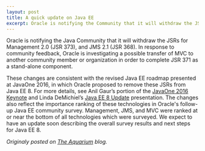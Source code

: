 ```yaml
---
layout: post
title: A quick update on Java EE
excerpt: Oracle is notifying the Community that it will withdraw the JSRs for Management 2.0 & JMS 2.1...
---
```


Oracle is notifying the Java Community that it will withdraw the JSRs for Management 2.0 (JSR 373), and JMS 2.1 (JSR 368). In response to community feedback, Oracle is investigating a possible transfer of MVC to another community member or organization in order to complete JSR 371 as a stand-alone component.

These changes are consistent with the revised Java EE roadmap presented at JavaOne 2016, in which Oracle proposed to remove these JSRs from Java EE 8.  For more details, see Anil Gaur’s portion of the [JavaOne 2016 Keynote](https://www.youtube.com/watch?v=ZqfjW-RQPOs) and Linda DeMichiel’s [Java EE 8 Update](https://www.youtube.com/watch?v=Th9faGLhQoM) presentation.  The changes also reflect the importance ranking of these technologies in Oracle's follow-up Java EE community survey.  Management, JMS, and MVC were ranked at or near the bottom of all technologies which were surveyed.  We expect to have an update soon describing the overall survey results and next steps for Java EE 8. 

*Originaly posted on [The Aquarium](https://blogs.oracle.com/theaquarium/a-quick-update-on-java-ee) blog.*
